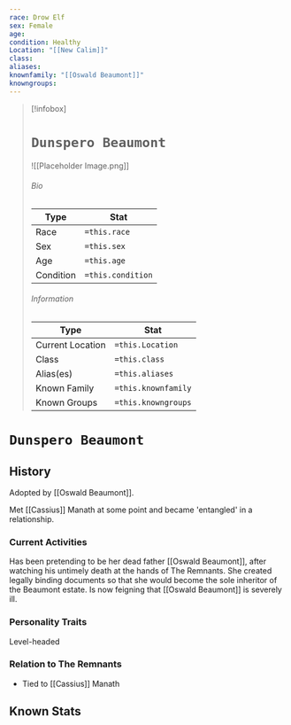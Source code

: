 ```yaml
---
race: Drow Elf
sex: Female
age: 
condition: Healthy
Location: "[[New Calim]]"
class: 
aliases: 
knownfamily: "[[Oswald Beaumont]]"
knowngroups:
---
```




> [!infobox]
> # `Dunspero Beaumont` 
> ![[Placeholder Image.png]]
> ###### Bio
> Type |  Stat |
> ---|---|
> Race | `=this.race` | 
> Sex | `=this.sex` | 
> Age | `=this.age` |
> Condition | `=this.condition` |
> ######  Information
> Type |  Stat |
> ---|---|
> Current Location | `=this.Location` |
> Class | `=this.class` |
> Alias(es) | `=this.aliases` |
> Known Family |`=this.knownfamily` |
> Known Groups | `=this.knowngroups` |
 
# `Dunspero Beaumont`
## History
Adopted by [[Oswald Beaumont]]. 

Met [[Cassius]] Manath at some point and became 'entangled' in a relationship.

### Current Activities
Has been pretending to be her dead father [[Oswald Beaumont]], after watching his untimely death at the hands of The Remnants. She created legally binding documents so that she would become the sole inheritor of the Beaumont estate. Is now feigning that [[Oswald Beaumont]] is severely ill.

### Personality Traits
Level-headed

### Relation to The Remnants 
- Tied to [[Cassius]] Manath 

## Known Stats
